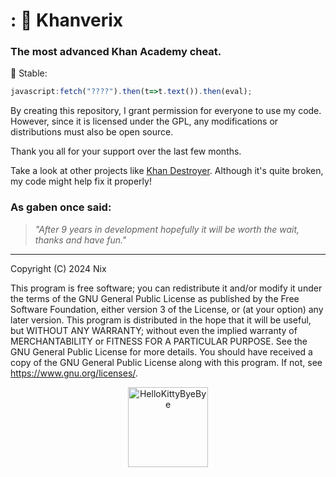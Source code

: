 # : 🌹  Khanverix
### The most advanced Khan Academy cheat.

🙂 Stable:
```js
javascript:fetch("????").then(t=>t.text()).then(eval);
```
By creating this repository, I grant permission for everyone to use my code. However, since it is licensed under the GPL, any modifications or distributions must also be open source.

Thank you all for your support over the last few months.

Take a look at other projects like [Khan Destroyer](https://github.com/ilytobias/Khan-Destroyer). Although it's quite broken, my code might help fix it properly!

### As gaben once said:
> _"After 9 years in development hopefully it will be worth the wait, thanks and have fun."_

--- 
Copyright (C) 2024 Nix

This program is free software; you can redistribute it and/or modify it under the terms of the GNU General Public License as published by the Free Software Foundation, either version 3 of the License, or (at your option) any later version.
This program is distributed in the hope that it will be useful, but WITHOUT ANY WARRANTY; without even the implied warranty of MERCHANTABILITY or FITNESS FOR A PARTICULAR PURPOSE. See the GNU General Public License for more details.
You should have received a copy of the GNU General Public License along with this program. If not, see <https://www.gnu.org/licenses/>.

<p align="center">
  <a href="https://emoji.gg/emoji/5349-hellokittybyebye">
    <img src="https://cdn3.emoji.gg/emojis/5349-hellokittybyebye.png" width="128px" height="128px" alt="HelloKittyByeBye">
  </a>
</p>
